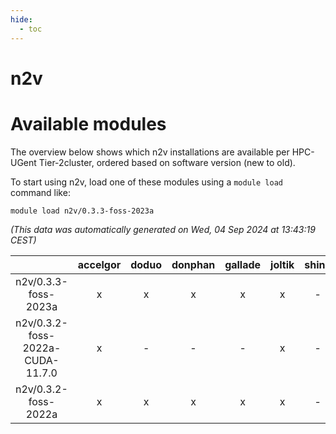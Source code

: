 ```yaml
---
hide:
  - toc
---
```


n2v
===

# Available modules


The overview below shows which n2v installations are available per HPC-UGent Tier-2cluster, ordered based on software version (new to old).

To start using n2v, load one of these modules using a `module load` command like:

```shell
module load n2v/0.3.3-foss-2023a
```

*(This data was automatically generated on Wed, 04 Sep 2024 at 13:43:19 CEST)*  

| |accelgor|doduo|donphan|gallade|joltik|shinx|skitty|
| :---: | :---: | :---: | :---: | :---: | :---: | :---: | :---: |
|n2v/0.3.3-foss-2023a|x|x|x|x|x|-|x|
|n2v/0.3.2-foss-2022a-CUDA-11.7.0|x|-|-|-|x|-|-|
|n2v/0.3.2-foss-2022a|x|x|x|x|x|-|x|
